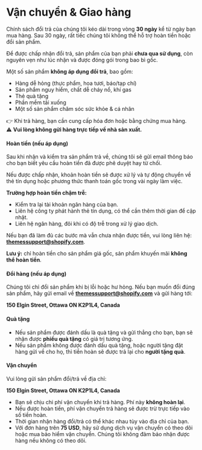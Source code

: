 # Vận chuyển & Giao hàng

Chính sách đổi trả của chúng tôi kéo dài trong vòng **30 ngày** kể từ ngày bạn mua hàng. Sau 30 ngày, rất tiếc chúng tôi không thể hỗ trợ hoàn tiền hoặc đổi sản phẩm.  

Để được chấp nhận đổi trả, sản phẩm của bạn phải **chưa qua sử dụng**, còn nguyên vẹn như lúc nhận và được đóng gói trong bao bì gốc.  

Một số sản phẩm **không áp dụng đổi trả**, bao gồm:  
- Hàng dễ hỏng (thực phẩm, hoa tươi, báo/tạp chí)  
- Sản phẩm nguy hiểm, chất dễ cháy nổ, khí gas  
- Thẻ quà tặng  
- Phần mềm tải xuống  
- Một số sản phẩm chăm sóc sức khỏe & cá nhân  

👉 Khi trả hàng, bạn cần cung cấp hóa đơn hoặc bằng chứng mua hàng.  
⚠️ **Vui lòng không gửi hàng trực tiếp về nhà sản xuất.**  



#### Hoàn tiền (nếu áp dụng)

Sau khi nhận và kiểm tra sản phẩm trả về, chúng tôi sẽ gửi email thông báo cho bạn biết yêu cầu hoàn tiền đã được phê duyệt hay từ chối.  

Nếu được chấp nhận, khoản hoàn tiền sẽ được xử lý và tự động chuyển về thẻ tín dụng hoặc phương thức thanh toán gốc trong vài ngày làm việc.  

**Trường hợp hoàn tiền chậm trễ:**  
- Kiểm tra lại tài khoản ngân hàng của bạn.  
- Liên hệ công ty phát hành thẻ tín dụng, có thể cần thêm thời gian để cập nhật.  
- Liên hệ ngân hàng, đôi khi có độ trễ trong xử lý giao dịch.  

Nếu bạn đã làm đủ các bước mà vẫn chưa nhận được tiền, vui lòng liên hệ: **themessupport@shopify.com**.  

**Lưu ý:** chỉ hoàn tiền cho sản phẩm giá gốc, sản phẩm khuyến mãi **không thể hoàn tiền**.  



#### Đổi hàng (nếu áp dụng)

Chúng tôi chỉ đổi sản phẩm khi bị lỗi hoặc hư hỏng. Nếu bạn muốn đổi đúng sản phẩm, hãy gửi email về **themessupport@shopify.com** và gửi hàng tới:  

**150 Elgin Street, Ottawa ON K2P1L4, Canada**  



#### Quà tặng

- Nếu sản phẩm được đánh dấu là quà tặng và gửi thẳng cho bạn, bạn sẽ nhận được **phiếu quà tặng** có giá trị tương ứng.  
- Nếu sản phẩm không được đánh dấu quà tặng, hoặc người tặng đặt hàng gửi về cho họ, thì tiền hoàn sẽ được trả lại cho **người tặng quà**.  



#### Vận chuyển

Vui lòng gửi sản phẩm đổi/trả về địa chỉ:  

**150 Elgin Street, Ottawa ON K2P1L4, Canada**  

- Bạn sẽ chịu chi phí vận chuyển khi trả hàng. Phí này **không hoàn lại**.  
- Nếu được hoàn tiền, phí vận chuyển trả hàng sẽ được trừ trực tiếp vào số tiền hoàn.  
- Thời gian nhận hàng đổi/trả có thể khác nhau tùy vào địa chỉ của bạn.  
- Với đơn hàng trên **75 USD**, hãy sử dụng dịch vụ vận chuyển có theo dõi hoặc mua bảo hiểm vận chuyển. Chúng tôi không đảm bảo nhận được hàng nếu không có theo dõi.  
